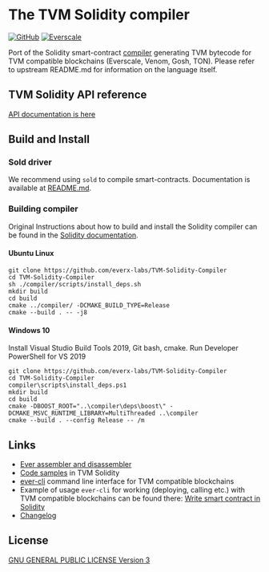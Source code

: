 <meta name="title" content="TVM-Solidity-Compiler">
<meta name="description" content="Solidity compiler for TVM">
<meta name='keywords' content='compiler, smart-contracts, blockchain, solidity, tvm, everscale, everos, venom-blockchain, venom-developer-program'>

# The TVM Solidity compiler

[![GitHub](https://img.shields.io/github/license/everx-labs/TVM-Solidity-Compiler?style=for-the-badge)](./LICENSE)
[![Everscale](https://custom-icon-badges.demolab.com/badge/-everscale-13173e?style=for-the-badge&logoColor=yellow&logo=everscale)](https://everscale.network/)


Port of the Solidity smart-contract [compiler](https://github.com/ethereum/solidity) generating TVM bytecode for TVM compatible blockchains (Everscale, Venom, Gosh, TON). Please refer to upstream README.md for information on the language itself.

## TVM Solidity API reference

[API documentation is here](https://github.com/everx-labs/TVM-Solidity-Compiler/blob/master/API.md)

## Build and Install

### Sold driver

We recommend using `sold` to compile smart-contracts. Documentation is available at [README.md](https://github.com/everx-labs/TVM-Solidity-Compiler/blob/master/sold/README.md).

### Building compiler

Original Instructions about how to build and install the Solidity compiler can be found in the [Solidity documentation](https://solidity.readthedocs.io/en/latest/installing-solidity.html#building-from-source).

#### Ubuntu Linux

```shell
git clone https://github.com/everx-labs/TVM-Solidity-Compiler
cd TVM-Solidity-Compiler
sh ./compiler/scripts/install_deps.sh
mkdir build
cd build
cmake ../compiler/ -DCMAKE_BUILD_TYPE=Release
cmake --build . -- -j8
```

#### Windows 10

Install Visual Studio Build Tools 2019, Git bash, cmake.
Run Developer PowerShell for VS 2019

```shell
git clone https://github.com/everx-labs/TVM-Solidity-Compiler
cd TVM-Solidity-Compiler
compiler\scripts\install_deps.ps1
mkdir build
cd build
cmake -DBOOST_ROOT="..\compiler\deps\boost\" -DCMAKE_MSVC_RUNTIME_LIBRARY=MultiThreaded ..\compiler
cmake --build . --config Release -- /m
```

## Links

 * [Ever assembler and disassembler](https://github.com/everx-labs/ever-assembler)
 * [Code samples](https://github.com/everx-labs/samples/tree/master/solidity) in TVM Solidity
 * [ever-cli](https://github.com/everx-labs/ever-cli) command line interface for TVM compatible blockchains
 * Example of usage `ever-cli` for working (deploying, calling etc.) with TVM compatible blockchains can be found there: [Write smart contract in Solidity](https://docs.ton.dev/86757ecb2/p/950f8a-write-smart-contract-in-solidity)
 * [Changelog](https://github.com/everx-labs/TVM-Solidity-Compiler/blob/master/Changelog_TON.md)

## License
[GNU GENERAL PUBLIC LICENSE Version 3](./LICENSE)
